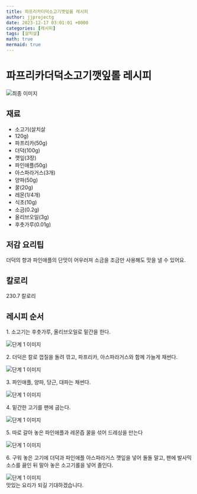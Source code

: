 ```yaml
---
title: 파프리카더덕소고기깻잎롤 레시피
author: jjprojectg
date: 2023-12-17 03:01:01 +0000
categories: [레시피]
tags: [살치살]
math: true
mermaid: true
---
```

<meta name="og:type" content="website"/>
<meta charset="UTF-8"/>
<div class="header">
  <h1>파프리카더덕소고기깻잎롤 레시피</h1>
</div>

<div class="container my-4">
  <div class="row">
    <div class="col-12 col-md-6">
      <div class="recipe-image">
        <img src="http://www.foodsafetykorea.go.kr/uploadimg/cook/10_00581_2.png" class="step-image" alt="최종 이미지"/>
      </div>
    </div>
    <div class="col-12 col-md-6">
      <div class="ingredients">
        <h2>재료</h2>
        <ul class="card">
          <li> 소고기(살치살 </li>
          <li>  120g) </li>
          <li>  파프리카(50g) </li>
          <li>  더덕(100g) </li>
          <li>  깻잎(3장) </li>
          <li> 파인애플(50g) </li>
          <li>  아스파라거스(3개) </li>
          <li>  양파(50g) </li>
          <li>  꿀(20g) </li>
          <li> 레몬(1/4개) </li>
          <li>  식초(10g) </li>
          <li>  소금(0.2g) </li>
          <li>  올리브오일(3g) </li>
          <li> 후춧가루(0.01g) </li>
</ul>
      </div>
    </div>
    <div class="col-12 col-md-6">
      <div class="ingredients">
        <h2>저감 요리팁</h2>
        <div class="card"> 
          <p>
            더덕의 향과 파인애플의 단맛이 어우러져 소금을 조금만 사용해도 맛을 낼 수 있어요.
          </p>
        </div>
      </div>
      <div class="ingredients">
        <h2>칼로리</h2>
        <div class="card"> 
          <p>
            230.7 칼로리
          </p>
        </div>
      </div>
    </div>
  </div>

  <h2 class="my-4">레시피 순서</h2>
  <div class="card recipe-card">
    <div class="card-body recipe-step">
      <p class="card-text step-description">1. 소고기는 후춧가루, 올리브오일로
밑간을 한다.</p>
      <img src="http://www.foodsafetykorea.go.kr/uploadimg/cook/20_00581_1.png" alt="단계 1 이미지" class="step-image"/>
    </div>
  </div>
  <div class="card recipe-card">
    <div class="card-body recipe-step">
      <p class="card-text step-description">2. 더덕은 칼로 껍질을 돌려 깎고,
파프리카, 아스파라거스와 함께
가늘게 채썬다.</p>
      <img src="http://www.foodsafetykorea.go.kr/uploadimg/cook/20_00581_2.png" alt="단계 1 이미지" class="step-image"/>
    </div>
  </div>
  <div class="card recipe-card">
    <div class="card-body recipe-step">
      <p class="card-text step-description">3. 파인애플, 양파, 당근, 대파는 채썬다.</p>
      <img src="http://www.foodsafetykorea.go.kr/uploadimg/cook/20_00581_3.png" alt="단계 1 이미지" class="step-image"/>
    </div>
  </div>
  <div class="card recipe-card">
    <div class="card-body recipe-step">
      <p class="card-text step-description">4. 밑간한 고기를 팬에 굽는다.</p>
      <img src="http://www.foodsafetykorea.go.kr/uploadimg/cook/20_00581_4.png" alt="단계 1 이미지" class="step-image"/>
    </div>
  </div>
  <div class="card recipe-card">
    <div class="card-body recipe-step">
      <p class="card-text step-description">5. 따로 갈아 놓은 파인애플과 레몬즙
꿀을 섞어 드레싱을 만는다</p>
      <img src="http://www.foodsafetykorea.go.kr/uploadimg/cook/20_00581_5.png" alt="단계 1 이미지" class="step-image"/>
    </div>
  </div>
  <div class="card recipe-card">
    <div class="card-body recipe-step">
      <p class="card-text step-description">6. 구워 놓은 고기에 더덕과 파인애플
아스파라거스 깻잎을 넣어 돌돌 말고,
팬에 발사믹 소스를 끓인 뒤 말아 놓은
소고기롤을 넣어 졸인다.</p>
      <img src="http://www.foodsafetykorea.go.kr/uploadimg/cook/20_00581_6.png" alt="단계 1 이미지" class="step-image"/>
    </div>
  </div>

</div>
맛있는 요리가 되길 기대하겠습니다.
